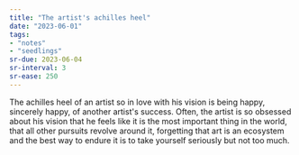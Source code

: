 ```yaml
---
title: "The artist's achilles heel"
date: "2023-06-01"
tags:
- "notes"
- "seedlings"
sr-due: 2023-06-04
sr-interval: 3
sr-ease: 250
---
```


The achilles heel of an artist so in love with his vision is being happy, sincerely happy, of another artist's success. Often, the artist is so obsessed about his vision that he feels like it is the most important thing in the world, that all other pursuits revolve around it, forgetting that art is an ecosystem and the best way to endure it is to take yourself seriously but not too much.